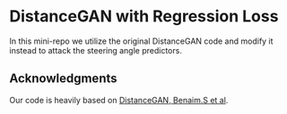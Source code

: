 # DistanceGAN with Regression Loss
In this mini-repo we utilize the original DistanceGAN code and modify it instead to attack the steering angle predictors.


## Acknowledgments
Our code is heavily based on [DistanceGAN, Benaim.S et al](https://github.com/sagiebenaim/DistanceGAN).



